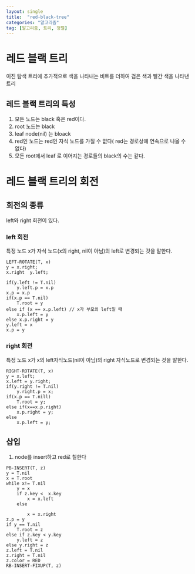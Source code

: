 ```yaml
---
layout: single
title:  "red-black-tree"
categories: "알고리즘"
tag: [알고리즘, 트리, 정렬]
---
```


# 레드 블랙 트리
이진 탐색 트리에 추가적으로 색을 나타내는 비트를 더하여 검은 색과 빨간 색을 나타낸 트리

## 레드 블랙 트리의 특성
1. 모든 노드는 black 혹은 red이다.
2. root 노드는 black
3. leaf node(nil) 는 bloack
4. red인 노드는 red인 자식 노드를 가질 수 없다( red는 경로상에 연속으로 나올 수 없다)
5. 모든 root에서 leaf 로 이어지는 경로들의 black의 수는 같다.

# 레드 블랙 트리의 회전

## 회전의 종류
left와 right  회전이 있다.
### left 회전
특정 노드 x가 자식 노드(x의 right, nil이 아님)의 left로 변경되는 것을 말한다.
```
LEFT-ROTATE(T, x)
y = x.right;
x.right  y.left;

if(y.left != T.nil)
    y.left.p = x.p
x.p = x.p
if(x.p == T.nil)
    T.root = y
else if (x == x.p.left) // x가 부모의 left일 때
    x.p.left = y
else x.p.right = y
y.left = x
x.p = y
```


### right 회전
특정 노드 x가 x의 left자식노드(nil이 아님)의 right 자식노드로 변경되는 것을 말한다.
```
RIGHT-ROTATE(T, x)
y = x.left;
x.left = y.right;
if(y.right != T.nil)
    y.right.p = x;
if(x.p == T.nill)
    T.root = y;
else if(x==x.p.right)
    x.p.right = y;
else
    x.p.left = y;
```


## 삽입
1. node를 insert하고 red로 칠한다
```
PB-INSERT(T, z)
y = T.nil
x = T.root
while x!= T.nil
    y = x
    if z.key <  x.key
        x = x.left
    else    
        
        x = x.right
z.p = y
if y == T.nil
    T.root = z
else if z.key < y.key
    y.left = z
else y.right = z
z.left = T.nil
z.right = T.nil
z.color = RED
RB-INSERT-FIXUP(T, z)

```
